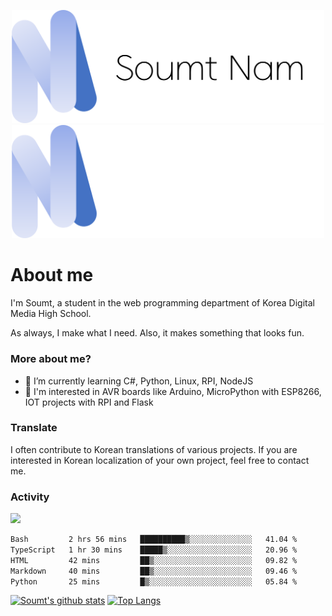 <p align="center">
  <img src="https://github.com/soumt-r/soumt-r/blob/main/soumt.png?raw=true#gh-light-mode-only" style="width:500px">
  <img src="https://github.com/soumt-r/soumt-r/blob/main/soumt_dark.png?raw=true#gh-dark-mode-only" style="width:500px">
</p>

# About me

I'm Soumt, a student in the web programming department of Korea Digital Media High School.

As always, I make what I need. Also, it makes something that looks fun.

### More about me?
- 🌱 I’m currently learning C#, Python, Linux, RPI, NodeJS
- :pushpin: I'm interested in AVR boards like Arduino, MicroPython with ESP8266, IOT projects with RPI and Flask

### Translate
I often contribute to Korean translations of various projects. If you are interested in Korean localization of your own project, feel free to contact me.

### Activity
<img height="400" img src="https://wakatime.com/share/@soumt_r/0e4d0df5-374b-4c75-8ddb-57d54d739f69.svg"></img>

<!--START_SECTION:waka-->

```txt
Bash         2 hrs 56 mins   ██████████▒░░░░░░░░░░░░░░   41.04 %
TypeScript   1 hr 30 mins    █████▒░░░░░░░░░░░░░░░░░░░   20.96 %
HTML         42 mins         ██▒░░░░░░░░░░░░░░░░░░░░░░   09.82 %
Markdown     40 mins         ██▒░░░░░░░░░░░░░░░░░░░░░░   09.46 %
Python       25 mins         █▒░░░░░░░░░░░░░░░░░░░░░░░   05.84 %
```

<!--END_SECTION:waka-->

[![Soumt's github stats](https://github-readme-stats.vercel.app/api?username=soumt-r)](https://github.com/anuraghazra/github-readme-stats)
[![Top Langs](https://github-readme-stats.vercel.app/api/top-langs/?username=soumt-r&layout=compact)](https://github.com/anuraghazra/github-readme-stats)

